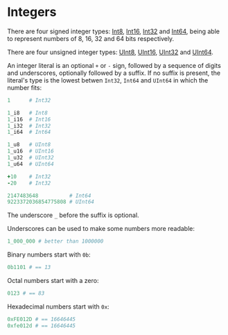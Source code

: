 # Integers

There are four signed integer types: [Int8](http://crystal-lang.org/api/Int8.html), [Int16](http://crystal-lang.org/api/Int16.html), [Int32](http://crystal-lang.org/api/Int32.html) and [Int64](http://crystal-lang.org/api/Int64.html), being able to represent numbers of 8, 16, 32 and 64 bits respectively.

There are four unsigned integer types: [UInt8](http://crystal-lang.org/api/UInt8.html), [UInt16](http://crystal-lang.org/api/UInt16.html), [UInt32](http://crystal-lang.org/api/UInt32.html) and [UInt64](http://crystal-lang.org/api/UInt64.html).

An integer literal is an optional `+` or `-` sign, followed by
a sequence of digits and underscores, optionally followed by a suffix.
If no suffix is present, the literal's type is the lowest betwen `Int32`, `Int64` and `UInt64`
in which the number fits:

```ruby
1      # Int32

1_i8   # Int8
1_i16  # Int16
1_i32  # Int32
1_i64  # Int64

1_u8   # UInt8
1_u16  # UInt16
1_u32  # UInt32
1_u64  # UInt64

+10    # Int32
-20    # Int32

2147483648          # Int64
9223372036854775808 # UInt64
```

The underscore `_` before the suffix is optional.

Underscores can be used to make some numbers more readable:

```ruby
1_000_000 # better than 1000000
```

Binary numbers start with `0b`:

```ruby
0b1101 # == 13
```

Octal numbers start with a zero:

```ruby
0123 # == 83
```

Hexadecimal numbers start with `0x`:

```ruby
0xFE012D # == 16646445
0xfe012d # == 16646445
```
